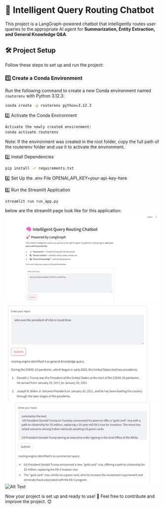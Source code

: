 # 🚀 Intelligent Query Routing Chatbot  

This project is a LangGraph-powered chatbot that intelligently routes user queries to the appropriate AI agent for **Summarization, Entity Extraction, and General Knowledge Q&A**.  

## 🛠️ Project Setup  

Follow these steps to set up and run the project:  

### **1️⃣ Create a Conda Environment**  
Run the following command to create a new Conda environment named `routerenv` with Python 3.12.3:  
```sh
conda create -p routerenv python=3.12.3
```
2️⃣ Activate the Conda Environment
```sh
Activate the newly created environment:
conda activate routerenv
```
Note: If the environment was created in the root folder, copy the full path of the routerenv folder and use it to activate the environment.

3️⃣ Install Dependencies
```sh
pip install -r requirements.txt
```
4️⃣ Set Up the .env File
OPENAI_API_KEY=your-api-key-here

5️⃣ Run the Streamlit Application
```sh
streamlit run run_app.py
```

below are the streamlit page look like for this application:
![Alt Text](image/home.jpg)
![Alt Text](image/response_gk.jpg)
![Alt Text](image/response_summarize.jpg)
![Alt Text](image/response_entity.jpg)




Now your project is set up and ready to use! 🚀
Feel free to contribute and improve the project. 😊


